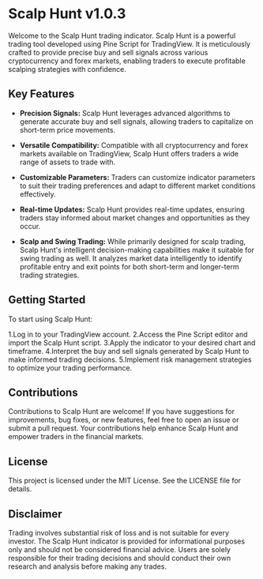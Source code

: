 # Scalp Hunt v1.0.3

Welcome to the Scalp Hunt trading indicator. Scalp Hunt is a powerful trading tool developed using Pine Script for TradingView. It is meticulously crafted to provide precise buy and sell signals across various cryptocurrency and forex markets, enabling traders to execute profitable scalping strategies with confidence.

## Key Features

- **Precision Signals:** Scalp Hunt leverages advanced algorithms to generate accurate buy and sell signals, allowing traders to capitalize on short-term price movements.

- **Versatile Compatibility:** Compatible with all cryptocurrency and forex markets available on TradingView, Scalp Hunt offers traders a wide range of assets to trade with.

- **Customizable Parameters:** Traders can customize indicator parameters to suit their trading preferences and adapt to different market conditions effectively.

- **Real-time Updates:** Scalp Hunt provides real-time updates, ensuring traders stay informed about market changes and opportunities as they occur.

- **Scalp and Swing Trading:** While primarily designed for scalp trading, Scalp Hunt's intelligent decision-making capabilities make it suitable for swing trading as well. It analyzes market data intelligently to identify profitable entry and exit points for both short-term and longer-term trading strategies.

## Getting Started

To start using Scalp Hunt:

1.Log in to your TradingView account.
2.Access the Pine Script editor and import the Scalp Hunt script.
3.Apply the indicator to your desired chart and timeframe.
4.Interpret the buy and sell signals generated by Scalp Hunt to make informed trading decisions.
5.Implement risk management strategies to optimize your trading performance.

## Contributions

Contributions to Scalp Hunt are welcome! If you have suggestions for improvements, bug fixes, or new features, feel free to open an issue or submit a pull request. Your contributions help enhance Scalp Hunt and empower traders in the financial markets.

## License

This project is licensed under the MIT License. See the LICENSE file for details.

## Disclaimer

Trading involves substantial risk of loss and is not suitable for every investor. The Scalp Hunt indicator is provided for informational purposes only and should not be considered financial advice. Users are solely responsible for their trading decisions and should conduct their own research and analysis before making any trades.